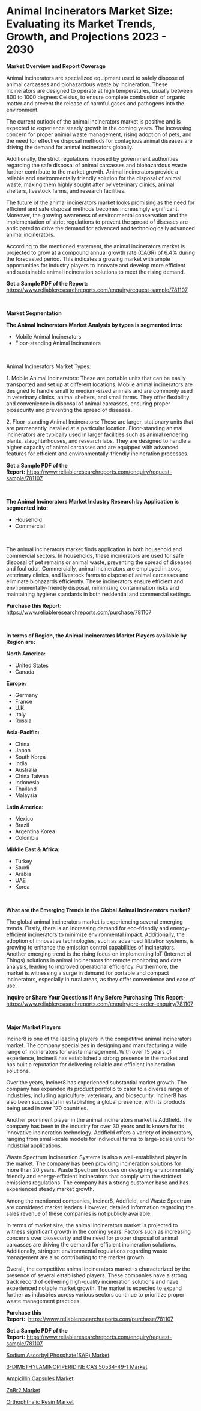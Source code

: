 <p><h1>Animal Incinerators Market Size: Evaluating its Market Trends, Growth, and Projections 2023 - 2030</h1></p><p><strong>Market Overview and Report Coverage</strong></p>
<p><p>Animal incinerators are specialized equipment used to safely dispose of animal carcasses and biohazardous waste by incineration. These incinerators are designed to operate at high temperatures, usually between 800 to 1000 degrees Celsius, to ensure complete combustion of organic matter and prevent the release of harmful gases and pathogens into the environment.</p><p>The current outlook of the animal incinerators market is positive and is expected to experience steady growth in the coming years. The increasing concern for proper animal waste management, rising adoption of pets, and the need for effective disposal methods for contagious animal diseases are driving the demand for animal incinerators globally.</p><p>Additionally, the strict regulations imposed by government authorities regarding the safe disposal of animal carcasses and biohazardous waste further contribute to the market growth. Animal incinerators provide a reliable and environmentally friendly solution for the disposal of animal waste, making them highly sought after by veterinary clinics, animal shelters, livestock farms, and research facilities.</p><p>The future of the animal incinerators market looks promising as the need for efficient and safe disposal methods becomes increasingly significant. Moreover, the growing awareness of environmental conservation and the implementation of strict regulations to prevent the spread of diseases are anticipated to drive the demand for advanced and technologically advanced animal incinerators.</p><p>According to the mentioned statement, the animal incinerators market is projected to grow at a compound annual growth rate (CAGR) of 6.4% during the forecasted period. This indicates a growing market with ample opportunities for industry players to innovate and develop more efficient and sustainable animal incineration solutions to meet the rising demand.</p></p>
<p><strong>Get a Sample PDF of the Report:</strong> <a href="https://www.reliableresearchreports.com/enquiry/request-sample/781107">https://www.reliableresearchreports.com/enquiry/request-sample/781107</a></p>
<p>&nbsp;</p>
<p><strong>Market Segmentation</strong></p>
<p><strong>The Animal Incinerators Market Analysis by types is segmented into:</strong></p>
<p><ul><li>Mobile Animal Incinerators</li><li>Floor-standing Animal Incinerators</li></ul></p>
<p>&nbsp;</p>
<p><p>Animal Incinerators Market Types:</p><p>1. Mobile Animal Incinerators: These are portable units that can be easily transported and set up at different locations. Mobile animal incinerators are designed to handle small to medium-sized animals and are commonly used in veterinary clinics, animal shelters, and small farms. They offer flexibility and convenience in disposal of animal carcasses, ensuring proper biosecurity and preventing the spread of diseases.</p><p>2. Floor-standing Animal Incinerators: These are larger, stationary units that are permanently installed at a particular location. Floor-standing animal incinerators are typically used in larger facilities such as animal rendering plants, slaughterhouses, and research labs. They are designed to handle a higher capacity of animal carcasses and are equipped with advanced features for efficient and environmentally-friendly incineration processes.</p></p>
<p><strong>Get a Sample PDF of the Report:</strong>&nbsp;<a href="https://www.reliableresearchreports.com/enquiry/request-sample/781107">https://www.reliableresearchreports.com/enquiry/request-sample/781107</a></p>
<p>&nbsp;</p>
<p><strong>The Animal Incinerators Market Industry Research by Application is segmented into:</strong></p>
<p><ul><li>Household</li><li>Commercial</li></ul></p>
<p>&nbsp;</p>
<p><p>The animal incinerators market finds application in both household and commercial sectors. In households, these incinerators are used for safe disposal of pet remains or animal waste, preventing the spread of diseases and foul odor. Commercially, animal incinerators are employed in zoos, veterinary clinics, and livestock farms to dispose of animal carcasses and eliminate biohazards efficiently. These incinerators ensure efficient and environmentally-friendly disposal, minimizing contamination risks and maintaining hygiene standards in both residential and commercial settings.</p></p>
<p><strong>Purchase this Report:</strong>&nbsp; <a href="https://www.reliableresearchreports.com/purchase/781107">https://www.reliableresearchreports.com/purchase/781107</a></p>
<p>&nbsp;</p>
<p><strong>In terms of Region, the Animal Incinerators Market Players available by Region are:</strong></p>
<p>
    <p> <strong> North America: </strong>
        <ul>
            <li>United States</li>
            <li>Canada</li>
        </ul>
        </p> 
    <p> <strong> Europe: </strong>
        <ul>
            <li>Germany</li>
            <li>France</li>
            <li>U.K.</li>
            <li>Italy</li>
            <li>Russia</li>
        </ul>
        </p> 
    <p> <strong> Asia-Pacific: </strong>
        <ul>
            <li>China</li>
            <li>Japan</li>
            <li>South Korea</li>
            <li>India</li>
            <li>Australia</li>
            <li>China Taiwan</li>
            <li>Indonesia</li>
            <li>Thailand</li>
            <li>Malaysia</li>
        </ul>
        </p> 
    <p> <strong> Latin America: </strong>
        <ul>
            <li>Mexico</li>
            <li>Brazil</li>
            <li>Argentina Korea</li>
            <li>Colombia</li>
        </ul>
        </p> 
    <p> <strong> Middle East & Africa: </strong>
        <ul>
            <li>Turkey</li>
            <li>Saudi</li>
            <li>Arabia</li>
            <li>UAE</li>
            <li>Korea</li>
        </ul>
    </p>
    </p>
<p>&nbsp;</p>
<p><strong>What are the Emerging Trends in the Global Animal Incinerators market?</strong></p>
<p><p>The global animal incinerators market is experiencing several emerging trends. Firstly, there is an increasing demand for eco-friendly and energy-efficient incinerators to minimize environmental impact. Additionally, the adoption of innovative technologies, such as advanced filtration systems, is growing to enhance the emission control capabilities of incinerators. Another emerging trend is the rising focus on implementing IoT (Internet of Things) solutions in animal incinerators for remote monitoring and data analysis, leading to improved operational efficiency. Furthermore, the market is witnessing a surge in demand for portable and compact incinerators, especially in rural areas, as they offer convenience and ease of use.</p></p>
<p><strong>Inquire or Share Your Questions If Any Before Purchasing This Report</strong>- <a href="https://www.reliableresearchreports.com/enquiry/pre-order-enquiry/781107">https://www.reliableresearchreports.com/enquiry/pre-order-enquiry/781107</a></p>
<p>&nbsp;</p>
<p><strong>Major Market Players</strong></p>
<p><p>Inciner8 is one of the leading players in the competitive animal incinerators market. The company specializes in designing and manufacturing a wide range of incinerators for waste management. With over 15 years of experience, Inciner8 has established a strong presence in the market and has built a reputation for delivering reliable and efficient incineration solutions.</p><p>Over the years, Inciner8 has experienced substantial market growth. The company has expanded its product portfolio to cater to a diverse range of industries, including agriculture, veterinary, and biosecurity. Inciner8 has also been successful in establishing a global presence, with its products being used in over 170 countries.</p><p>Another prominent player in the animal incinerators market is Addfield. The company has been in the industry for over 30 years and is known for its innovative incineration technology. Addfield offers a variety of incinerators, ranging from small-scale models for individual farms to large-scale units for industrial applications.</p><p>Waste Spectrum Incineration Systems is also a well-established player in the market. The company has been providing incineration solutions for more than 20 years. Waste Spectrum focuses on designing environmentally friendly and energy-efficient incinerators that comply with the strictest emissions regulations. The company has a strong customer base and has experienced steady market growth.</p><p>Among the mentioned companies, Inciner8, Addfield, and Waste Spectrum are considered market leaders. However, detailed information regarding the sales revenue of these companies is not publicly available.</p><p>In terms of market size, the animal incinerators market is projected to witness significant growth in the coming years. Factors such as increasing concerns over biosecurity and the need for proper disposal of animal carcasses are driving the demand for efficient incineration solutions. Additionally, stringent environmental regulations regarding waste management are also contributing to the market growth.</p><p>Overall, the competitive animal incinerators market is characterized by the presence of several established players. These companies have a strong track record of delivering high-quality incineration solutions and have experienced notable market growth. The market is expected to expand further as industries across various sectors continue to prioritize proper waste management practices.</p></p>
<p><strong>Purchase this Report:</strong>&nbsp;&nbsp;<a href="https://www.reliableresearchreports.com/purchase/781107">https://www.reliableresearchreports.com/purchase/781107</a></p>
<p></p>
<p><strong>Get a Sample PDF of the Report:</strong>&nbsp;<a href="https://www.reliableresearchreports.com/enquiry/request-sample/781107">https://www.reliableresearchreports.com/enquiry/request-sample/781107</a></p>
<p><p><a href="https://www.linkedin.com/pulse/decoding-sodium-ascorbyl-phosphatesap-market-deep-dive/">Sodium Ascorbyl Phosphate(SAP) Market</a></p><p><a href="https://medium.com/@ameliahaleyi77567/3-dimethylaminopiperidine-cas-50534-49-1-market-size-and-market-trends-complete-industry-overview-9548307fbb65">3-DIMETHYLAMINOPIPERIDINE CAS 50534-49-1 Market</a></p><p><a href="https://www.linkedin.com/pulse/ampicillin-capsules-market-challenges-opportunities/">Ampicillin Capsules Market</a></p><p><a href="https://medium.com/@emmyrolfson8689/znbr2-market-competitive-analysis-market-trends-and-forecast-to-2030-97f9356742b0">ZnBr2 Market</a></p><p><a href="https://www.linkedin.com/pulse/orthophthalic-resin-market-insights-players-forecast/">Orthophthalic Resin Market</a></p></p>